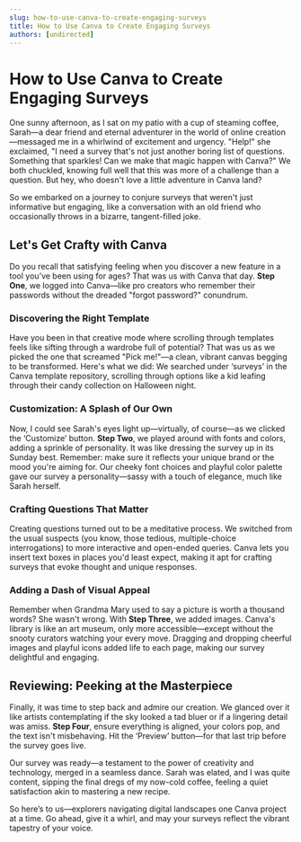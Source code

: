 ```yaml
---
slug: how-to-use-canva-to-create-engaging-surveys
title: How to Use Canva to Create Engaging Surveys
authors: [undirected]
---
```


# How to Use Canva to Create Engaging Surveys

One sunny afternoon, as I sat on my patio with a cup of steaming coffee, Sarah—a dear friend and eternal adventurer in the world of online creation—messaged me in a whirlwind of excitement and urgency. "Help!" she exclaimed, "I need a survey that's not just another boring list of questions. Something that sparkles! Can we make that magic happen with Canva?" We both chuckled, knowing full well that this was more of a challenge than a question. But hey, who doesn't love a little adventure in Canva land?

So we embarked on a journey to conjure surveys that weren't just informative but engaging, like a conversation with an old friend who occasionally throws in a bizarre, tangent-filled joke. 

## Let's Get Crafty with Canva

Do you recall that satisfying feeling when you discover a new feature in a tool you’ve been using for ages? That was us with Canva that day. **Step One**, we logged into Canva—like pro creators who remember their passwords without the dreaded "forgot password?" conundrum. 

### Discovering the Right Template

Have you been in that creative mode where scrolling through templates feels like sifting through a wardrobe full of potential? That was us as we picked the one that screamed "Pick me!"—a clean, vibrant canvas begging to be transformed. Here's what we did: We searched under ‘surveys’ in the Canva template repository, scrolling through options like a kid leafing through their candy collection on Halloween night.

### Customization: A Splash of Our Own

Now, I could see Sarah's eyes light up—virtually, of course—as we clicked the ‘Customize’ button. **Step Two**, we played around with fonts and colors, adding a sprinkle of personality. It was like dressing the survey up in its Sunday best. Remember: make sure it reflects your unique brand or the mood you're aiming for. Our cheeky font choices and playful color palette gave our survey a personality—sassy with a touch of elegance, much like Sarah herself.

### Crafting Questions That Matter

Creating questions turned out to be a meditative process. We switched from the usual suspects (you know, those tedious, multiple-choice interrogations) to more interactive and open-ended queries. Canva lets you insert text boxes in places you'd least expect, making it apt for crafting surveys that evoke thought and unique responses.

### Adding a Dash of Visual Appeal

Remember when Grandma Mary used to say a picture is worth a thousand words? She wasn't wrong. With **Step Three**, we added images. Canva's library is like an art museum, only more accessible—except without the snooty curators watching your every move. Dragging and dropping cheerful images and playful icons added life to each page, making our survey delightful and engaging.

## Reviewing: Peeking at the Masterpiece

Finally, it was time to step back and admire our creation. We glanced over it like artists contemplating if the sky looked a tad bluer or if a lingering detail was amiss. **Step Four**, ensure everything is aligned, your colors pop, and the text isn't misbehaving. Hit the ‘Preview’ button—for that last trip before the survey goes live.

Our survey was ready—a testament to the power of creativity and technology, merged in a seamless dance. Sarah was elated, and I was quite content, sipping the final dregs of my now-cold coffee, feeling a quiet satisfaction akin to mastering a new recipe.

So here’s to us—explorers navigating digital landscapes one Canva project at a time. Go ahead, give it a whirl, and may your surveys reflect the vibrant tapestry of your voice.